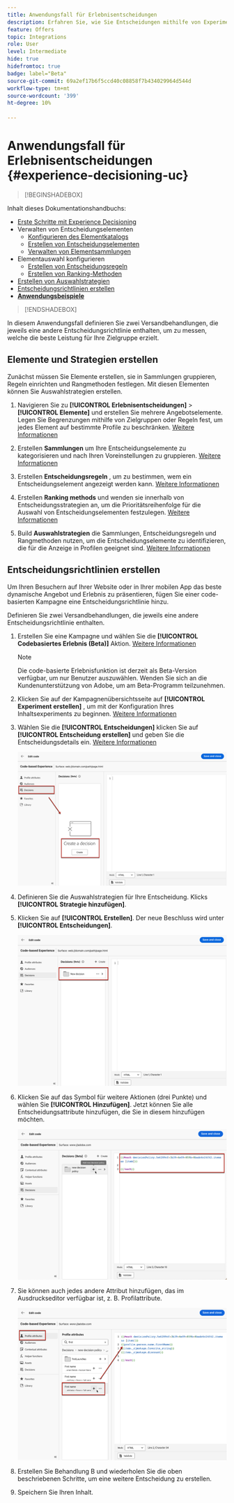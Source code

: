 ```yaml
---
title: Anwendungsfall für Erlebnisentscheidungen
description: Erfahren Sie, wie Sie Entscheidungen mithilfe von Experimenten mit dem code-basierten Kanal erstellen.
feature: Offers
topic: Integrations
role: User
level: Intermediate
hide: true
hidefromtoc: true
badge: label="Beta"
source-git-commit: 69a2ef17b6f5ccd40c08858f7b434029964d544d
workflow-type: tm+mt
source-wordcount: '399'
ht-degree: 10%

---
```


# Anwendungsfall für Erlebnisentscheidungen {#experience-decisioning-uc}

>[!BEGINSHADEBOX]

Inhalt dieses Dokumentationshandbuchs:

* [Erste Schritte mit Experience Decisioning](gs-experience-decisioning.md)
* Verwalten von Entscheidungselementen
   * [Konfigurieren des Elementkatalogs](catalogs.md)
   * [Erstellen von Entscheidungselementen](items.md)
   * [Verwalten von Elementsammlungen](collections.md)
* Elementauswahl konfigurieren
   * [Erstellen von Entscheidungsregeln](rules.md)
   * [Erstellen von Ranking-Methoden](ranking.md)
* [Erstellen von Auswahlstrategien](selection-strategies.md)
* [Entscheidungsrichtlinien erstellen](create-decision.md)
* **[Anwendungsbeispiele](experience-decisioning-uc.md)**

>[!ENDSHADEBOX]

In diesem Anwendungsfall definieren Sie zwei Versandbehandlungen, die jeweils eine andere Entscheidungsrichtlinie enthalten, um zu messen, welche die beste Leistung für Ihre Zielgruppe erzielt.

## Elemente und Strategien erstellen

Zunächst müssen Sie Elemente erstellen, sie in Sammlungen gruppieren, Regeln einrichten und Rangmethoden festlegen. Mit diesen Elementen können Sie Auswahlstrategien erstellen.

1. Navigieren Sie zu **[!UICONTROL Erlebnisentscheidungen]** > **[!UICONTROL Elemente]** und erstellen Sie mehrere Angebotselemente. Legen Sie Begrenzungen mithilfe von Zielgruppen oder Regeln fest, um jedes Element auf bestimmte Profile zu beschränken. [Weitere Informationen](items.md)

   <!--
   1. From the items list, click the **[!UICONTROL Edit schema]** button  and edit the custom attributes if needed. [Learn how to work with catalogs](catalogs.md)-->

1. Erstellen **Sammlungen** um Ihre Entscheidungselemente zu kategorisieren und nach Ihren Voreinstellungen zu gruppieren. [Weitere Informationen](collections.md)

1. Erstellen **Entscheidungsregeln** , um zu bestimmen, wem ein Entscheidungselement angezeigt werden kann. [Weitere Informationen](rules.md)

1. Erstellen **Ranking methods** und wenden sie innerhalb von Entscheidungsstrategien an, um die Prioritätsreihenfolge für die Auswahl von Entscheidungselementen festzulegen. [Weitere Informationen](ranking.md)

1. Build **Auswahlstrategien** die Sammlungen, Entscheidungsregeln und Rangmethoden nutzen, um die Entscheidungselemente zu identifizieren, die für die Anzeige in Profilen geeignet sind. [Weitere Informationen](selection-strategies.md)

## Entscheidungsrichtlinien erstellen

Um Ihren Besuchern auf Ihrer Website oder in Ihrer mobilen App das beste dynamische Angebot und Erlebnis zu präsentieren, fügen Sie einer code-basierten Kampagne eine Entscheidungsrichtlinie hinzu.

Definieren Sie zwei Versandbehandlungen, die jeweils eine andere Entscheidungsrichtlinie enthalten.

1. Erstellen Sie eine Kampagne und wählen Sie die **[!UICONTROL Codebasiertes Erlebnis (Beta)]** Aktion. [Weitere Informationen](../code-based/create-code-based.md)

   >[!NOTE]
   >
   >Die code-basierte Erlebnisfunktion ist derzeit als Beta-Version verfügbar, um nur Benutzer auszuwählen. Wenden Sie sich an die Kundenunterstützung von Adobe, um am Beta-Programm teilzunehmen.

1. Klicken Sie auf der Kampagnenübersichtsseite auf **[!UICONTROL Experiment erstellen]** , um mit der Konfiguration Ihres Inhaltsexperiments zu beginnen. [Weitere Informationen](../campaigns/content-experiment.md)

1. Wählen Sie die **[!UICONTROL Entscheidungen]** klicken Sie auf **[!UICONTROL Entscheidung erstellen]** und geben Sie die Entscheidungsdetails ein. [Weitere Informationen](create-decision.md)

   ![](assets/decision-code-based-create.png)

1. Definieren Sie die Auswahlstrategien für Ihre Entscheidung. Klicks **[!UICONTROL Strategie hinzufügen]**.

1. Klicken Sie auf **[!UICONTROL Erstellen]**. Der neue Beschluss wird unter **[!UICONTROL Entscheidungen]**.

   ![](assets/decision-code-based-decision-added.png)

1. Klicken Sie auf das Symbol für weitere Aktionen (drei Punkte) und wählen Sie **[!UICONTROL Hinzufügen]**. Jetzt können Sie alle Entscheidungsattribute hinzufügen, die Sie in diesem hinzufügen möchten.

   ![](assets/decision-code-based-add-decision.png)

1. Sie können auch jedes andere Attribut hinzufügen, das im Ausdruckseditor verfügbar ist, z. B. Profilattribute.

   ![](assets/decision-code-based-decision-profile-attribute.png)

1. Erstellen Sie Behandlung B und wiederholen Sie die oben beschriebenen Schritte, um eine weitere Entscheidung zu erstellen.

1. Speichern Sie Ihren Inhalt.


